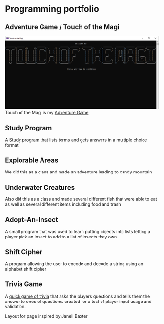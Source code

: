 # Programming portfolio

## Adventure Game / Touch of the Magi
![image](TouchOfTheMagi.PNG)
Touch of the Magi is my [Adventure Game](https://github.com/Yorklag/TouchOfTheMagi)

## Study Program
A [Study program](https://github.com/Yorklag/StudyApp) that lists terms and gets answers in a multiple choice format

## Explorable Areas
We did this as a class and made an adventure leading to candy mountain

## Underwater Creatures
Also did this as a class and made several different fish that were able to eat as well as several different items including food and trash

## Adopt-An-Insect
A small program that was used to learn putting objects into lists letting a player pick an insect to add to a list of insects they own

## Shift Cipher
A program allowing the user to encode and decode a string using an alphabet shift cipher

## Trivia Game
A [quick game of trivia](https://github.com/Yorklag/Trivia) that asks the players questions and tells them the answer to ones of questions. created for a test of player input usage and validation.

Layout for page inspired by Janell Baxter
